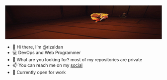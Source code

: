 ![image](https://raw.githubusercontent.com/rizaldan/rizaldan/main/zenitsu-full.gif)
- 👋 Hi there, I’m @rizaldan
- 💻 DevOps and Web Programmer
- 👀 What are you looking for? most of my repositories are private
- 📫 You can reach me on my [social](https://rizdan.com)
- 🌟 Currently open for work
